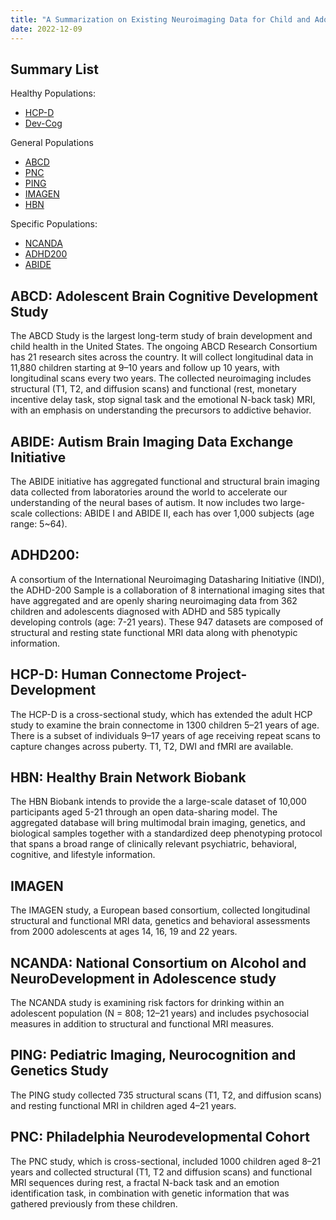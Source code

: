 ```yaml
---
title: "A Summarization on Existing Neuroimaging Data for Child and Adolescent Development"
date: 2022-12-09
---
```


## Summary List
Healthy Populations:
* [HCP-D](https://www.humanconnectome.org/study/hcp-lifespan-development)
* [Dev-Cog](http://devcog.mrn.org/)

General Populations
* [ABCD](https://abcdstudy.org/)
* [PNC](https://www.med.upenn.edu/bbl/philadelphianeurodevelopmentalcohort.html)
* [PING](https://chd.ucsd.edu/research/ping-study.html)
* [IMAGEN](https://imagen-project.org/)
* [HBN](https://data.healthybrainnetwork.org/main.php)

Specific Populations:
* [NCANDA](http://www.ncanda.org/index.php)
* [ADHD200](http://preprocessed-connectomes-project.org/adhd200/)
* [ABIDE](https://fcon_1000.projects.nitrc.org/indi/abide/)


## ABCD: Adolescent Brain Cognitive Development Study

The ABCD Study is the largest long-term study of brain development and child health in the United States. The ongoing ABCD Research Consortium has 21 research sites across the country. It will collect longitudinal data in 11,880 children starting at 9–10 years and follow up 10 years, with longitudinal scans every two years. The collected neuroimaging includes structural (T1, T2, and diffusion scans) and functional (rest, monetary incentive delay task, stop signal task and the emotional N-back task) MRI, with an emphasis on understanding the precursors to addictive behavior.

## ABIDE: Autism Brain Imaging Data Exchange Initiative

The ABIDE initiative has aggregated functional and structural brain imaging data collected from laboratories around the world to accelerate our understanding of the neural bases of autism. It now includes two large-scale collections: ABIDE I and ABIDE II, each has over 1,000 subjects (age range: 5~64).

## ADHD200:

A consortium of the International Neuroimaging Datasharing Initiative (INDI), the ADHD-200 Sample is a collaboration of 8 international imaging sites that have aggregated and are openly sharing neuroimaging data from 362 children and adolescents diagnosed with ADHD and 585 typically developing controls (age: 7-21 years). These 947 datasets are composed of structural and resting state functional MRI data along with phenotypic information.



## HCP-D: Human Connectome Project-Development

The HCP-D is a cross-sectional study, which has extended the adult HCP study to examine the brain connectome in 1300 children 5–21 years of age. There is a subset of individuals 9–17 years of age receiving repeat scans to capture changes across puberty. T1, T2, DWI and fMRI are available.

## HBN: Healthy Brain Network Biobank

The HBN Biobank intends to provide the a large-scale dataset of 10,000 participants aged 5-21 through an open data-sharing model. The aggregated database will bring multimodal brain imaging, genetics, and biological samples together with a standardized deep phenotyping protocol that spans a broad range of clinically relevant psychiatric, behavioral, cognitive, and lifestyle information.

## IMAGEN

The IMAGEN study, a European based consortium, collected longitudinal structural and functional MRI data, genetics and behavioral assessments from 2000 adolescents at ages 14, 16, 19 and 22 years.

## NCANDA: National Consortium on Alcohol and NeuroDevelopment in Adolescence study

The NCANDA study is examining risk factors for drinking within an adolescent population (N = 808; 12–21 years) and includes psychosocial measures in addition to structural and functional MRI measures.


## PING: Pediatric Imaging, Neurocognition and Genetics Study

The PING study collected 735 structural scans (T1, T2, and diffusion scans) and resting functional MRI in children aged 4–21 years.

## PNC: Philadelphia Neurodevelopmental Cohort

The PNC study, which is cross-sectional, included 1000 children aged 8–21 years and collected structural (T1, T2 and diffusion scans) and functional MRI sequences during rest, a fractal N-back task and an emotion identification task, in combination with genetic information that was gathered previously from these children.

